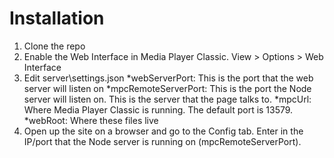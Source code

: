 Installation
============

1. Clone the repo
2. Enable the Web Interface in Media Player Classic. View > Options > Web Interface
3. Edit server\settings.json
	*webServerPort: This is the port that the web server will listen on
	*mpcRemoteServerPort: This is the port the Node server will listen on. This is the server that the page talks to.
	*mpcUrl: Where Media Player Classic is running. The default port is 13579.
	*webRoot: Where these files live
4. Open up the site on a browser and go to the Config tab. Enter in the IP/port that the Node server is running on (mpcRemoteServerPort).
